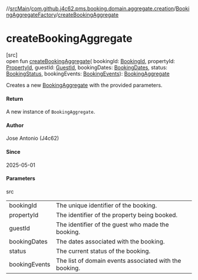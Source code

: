 //[srcMain](../../../index.md)/[com.github.j4c62.pms.booking.domain.aggregate.creation](../index.md)/[BookingAggregateFactory](index.md)/[createBookingAggregate](create-booking-aggregate.md)

# createBookingAggregate

[src]\
open fun [createBookingAggregate](create-booking-aggregate.md)(
bookingId: [BookingId](../../com.github.j4c62.pms.booking.domain.aggregate.vo/-booking-id/index.md),
propertyId: [PropertyId](../../com.github.j4c62.pms.booking.domain.aggregate.vo/-property-id/index.md),
guestId: [GuestId](../../com.github.j4c62.pms.booking.domain.aggregate.vo/-guest-id/index.md),
bookingDates: [BookingDates](../../com.github.j4c62.pms.booking.domain.aggregate.vo/-booking-dates/index.md),
status: [BookingStatus](../../com.github.j4c62.pms.booking.domain.aggregate.vo/-booking-status/index.md),
bookingEvents: [BookingEvents](../../com.github.j4c62.pms.booking.domain.aggregate.vo/-booking-events/index.md)): [BookingAggregate](../../com.github.j4c62.pms.booking.domain.aggregate/-booking-aggregate/index.md)

Creates a new [BookingAggregate](../../com.github.j4c62.pms.booking.domain.aggregate/-booking-aggregate/index.md) with
the provided parameters.

#### Return

A new instance of `BookingAggregate`.

#### Author

Jose Antonio (J4c62)

#### Since

2025-05-01

#### Parameters

src

|               |                                                        |
|---------------|--------------------------------------------------------|
| bookingId     | The unique identifier of the booking.                  |
| propertyId    | The identifier of the property being booked.           |
| guestId       | The identifier of the guest who made the booking.      |
| bookingDates  | The dates associated with the booking.                 |
| status        | The current status of the booking.                     |
| bookingEvents | The list of domain events associated with the booking. |